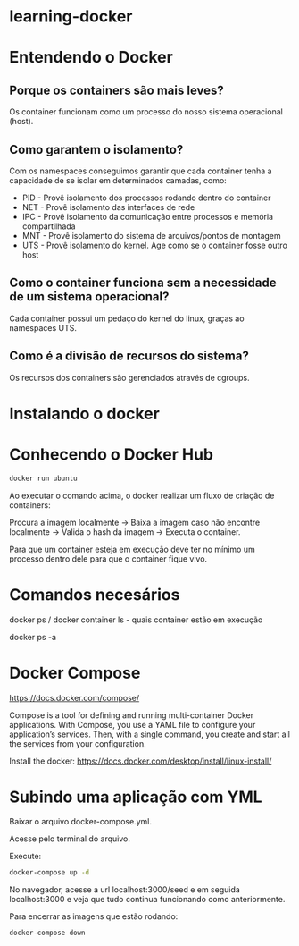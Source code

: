 # learning-docker

# Entendendo o Docker 

## Porque os containers são mais leves?

Os container funcionam como um processo do nosso sistema operacional (host).

## Como garantem o isolamento?

Com os namespaces conseguimos garantir que cada container tenha a capacidade de se isolar em determinados camadas, como:

- PID - Provê isolamento dos processos rodando dentro do container
- NET - Provê isolamento das interfaces de rede
- IPC - Provê isolamento da comunicação entre processos e memória compartilhada
- MNT - Provê isolamento do sistema de arquivos/pontos de montagem
- UTS - Provê isolamento do kernel. Age como se o container fosse outro host

## Como o container funciona sem a necessidade de um sistema operacional?

Cada container possui um pedaço do kernel do linux, graças ao namespaces UTS.

## Como é a divisão de recursos do sistema?

Os recursos dos containers são gerenciados através de cgroups.

# Instalando o docker



# Conhecendo o Docker Hub

```bash
docker run ubuntu
```
Ao executar o comando acima, o docker realizar um fluxo de criação de containers:

  Procura a imagem localmente -> Baixa a imagem caso não encontre localmente -> Valida o hash da imagem -> Executa o container.

Para que um container esteja em execução deve ter no mínimo um processo dentro dele para que o container fique vivo.

# Comandos necesários

docker ps / docker container ls - quais container estão em execução
 
docker ps -a

# Docker Compose

https://docs.docker.com/compose/

Compose is a tool for defining and running multi-container Docker applications. With Compose, you use a YAML file to configure your application’s services. Then, with a single command, you create and start all the services from your configuration.

Install the docker: https://docs.docker.com/desktop/install/linux-install/
 
 # Subindo uma aplicação com YML
 
 Baixar o arquivo docker-compose.yml.
 
 Acesse pelo terminal do arquivo.
 
 Execute:
 
 ```bash
 docker-compose up -d
 ```
 No navegador, acesse a url localhost:3000/seed e em seguida localhost:3000 e veja que tudo continua funcionando como anteriormente.
 
 Para encerrar as imagens que estão rodando:
 
 ```bash
 docker-compose down
 ```
 
 

